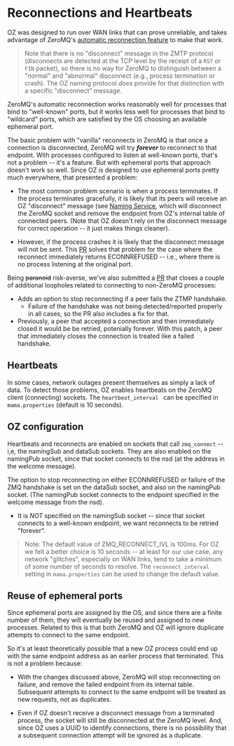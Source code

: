 # Reconnections and Heartbeats

OZ was designed to run over WAN links that can prove unreliable, and takes advantage of ZeroMQ's [automatic reconnection feature](https://www.google.com/search?q=ZMQ_RECONNECT_IVL) to make that work.  

> Note that there is no "disconnect" message in the ZMTP protocol 
 (disconnects are detected at the TCP level by the receipt of a `RST` or `FIN` packet), so there is no way for ZeroMQ to distinguish between a "normal" and "abnormal" disconnect (e.g., process termination or crash).  The OZ naming protocol *does* provide for that distinction with a specific "disconnect" message.
 
ZeroMQ's automatic reconnection works reasonably well for processes that bind to "well-known" ports, but it works less well for processes that bind to "wildcard" ports, which are satisfied by the OS choosing an available ephemeral port.

The basic problem with "vanilla" reconnects in ZeroMQ is that once a connection is disconnected, ZeroMQ will try ***forever*** to reconnect to that endpoint.  With processes configured to listen at well-known ports, that's not a problem -- it's a feature.  But with ephemeral ports that approach doesn't work so well.  Since OZ is designed to use ephemeral ports pretty much everywhere, that presented a problem:

- The most common problem scenario is when a process terminates.  If the process terminates gracefully, it is likely that its peers will receive an OZ "disconnect" message (see [Naming Service](Naming-Service.md), which will disconnect the ZeroMQ socket and remove the endpoint from OZ's internal table of connected peers.  (Note that OZ doesn't rely on the disconnect message for correct operation -- it just makes things cleaner).

- However, if the process crashes it is likely that the disconnect message will not be sent.  This [PR](https://github.com/zeromq/libzmq/pull/3831) solves that problem for the case where the reconnect immediately returns ECONNREFUSED -- i.e., where there is no process listening at the original port.

Being ~~paranoid~~ risk-averse, we've also submitted a [PR](https://github.com/zeromq/libzmq/pull/3960) that closes a couple of additional loopholes related to connecting to non-ZeroMQ processes:

- Adds an option to stop reconnecting if a peer fails the ZTMP handshake.
  - Failure of the handshake was not being detected/reported properly in all cases, so the PR also includes a fix for that.
- Previously, a peer that accepted a connection and then immediately closed it would be be retried, potenially forever.  With this patch, a peer that immediately closes the connection is treated like a failed handshake.

## Heartbeats
In some cases, network outages present themselves as simply a lack of data.  To detect those problems, OZ enables heartbeats on the ZeroMQ client (connecting) sockets. The `heartbeat_interval ` can be specified in `mama.properties` (default is 10 seconds).

## OZ configuration

Heartbeats and reconnects are enabled on sockets that call `zmq_connect` -- i,e, the namingSub and dataSub sockets.  They are also enabled on the namingPub socket, since that socket connects to the nsd (at the address in the welcome message).

The option to stop reconnecting on either ECONNREFUSED or failure of the ZMQ handshake is set on the dataSub socket, and also on the namingPub socket.  (The namingPub socket connects to the endpoint specified in the welcome message from the nsd).  

- It is *NOT* specified on the namingSub socket -- since that socket connects to a well-known endpoint, we want reconnects to be retried "forever".

> Note: The default value of ZMQ_RECONNECT_IVL is 100ms.  For OZ we felt a better choice is 10 seconds -- at least for our use case, any network "glitches", especially on WAN links, tend to take a minimum of some number of seconds to resolve.  The `reconnect_interval ` setting in `mama.properties` can be used to change the default value.

## Reuse of ephemeral ports
Since ephemeral ports are assigned by the OS, and since there are a finite number of them, they will eventually be reused and assigned to new processes.  Related to this is that both ZeroMQ and OZ will ignore duplicate attempts to connect to the same endpoint.  

So it's at least theoretically possible that a new OZ process could end up with the same endpoint address as an earlier process that terminated.  This is not a problem because:

- With the changes discussed above, ZeroMQ will stop reconnecting on failure, and remove the failed endpoint from its internal table.  Subsequent attempts to connect to the same endpoint will be treated as new requests, not as duplicates.

- Even if OZ doesn't receive a disconnect message from a terminated process, the socket will still be disconnected at the ZeroMQ level.  And, since OZ uses a UUID to identify connections, there is no possibility that a subsequent connection attempt will be ignored as a duplicate.

